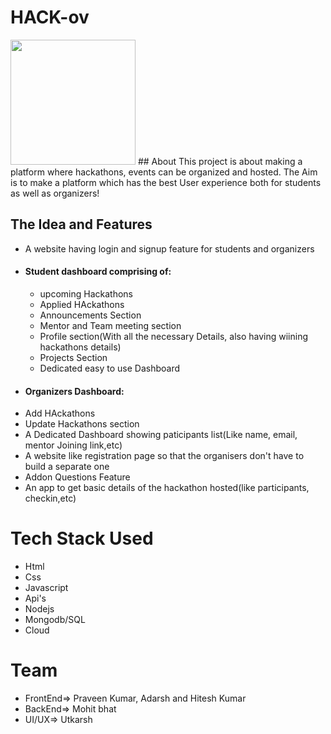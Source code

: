 # HACK-ov
<img src="https://github.com/scriptfoundation/devenza/blob/master/logo.jpeg" width="200">
## About
This project is about making a platform where hackathons, events can be organized and hosted. The Aim is to make a platform which has
the best User experience both for students as well as organizers!

## The Idea and Features
- A website having login and signup feature for students and organizers
- #### Student dashboard comprising of:
  - upcoming Hackathons
  - Applied HAckathons
  - Announcements Section
  - Mentor and Team meeting section
  - Profile section(With all the necessary Details, also having wiining hackathons details)
  - Projects Section
  - Dedicated easy to use Dashboard
- #### Organizers Dashboard:
 - Add HAckathons
 - Update Hackathons section
 - A Dedicated Dashboard showing paticipants list(Like name, email, mentor Joining link,etc)
 - A website like registration page so that the organisers don't have to build a separate one
 - Addon Questions Feature
 - An app to get basic details of the hackathon hosted(like participants, checkin,etc)

# Tech Stack Used
- Html
- Css
- Javascript
- Api's
- Nodejs
- Mongodb/SQL
- Cloud

# Team
- FrontEnd=> Praveen Kumar, Adarsh and Hitesh Kumar 
- BackEnd=> Mohit bhat
- UI/UX=> Utkarsh


